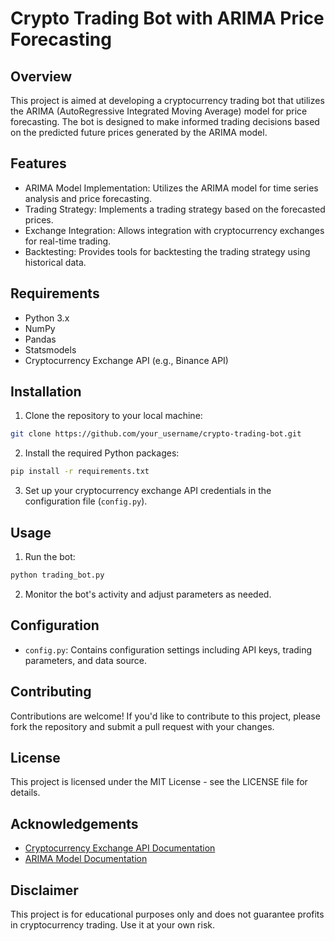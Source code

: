 # Crypto Trading Bot with ARIMA Price Forecasting

## Overview
This project is aimed at developing a cryptocurrency trading bot that utilizes the ARIMA (AutoRegressive Integrated Moving Average) model for price forecasting. The bot is designed to make informed trading decisions based on the predicted future prices generated by the ARIMA model.

## Features
- ARIMA Model Implementation: Utilizes the ARIMA model for time series analysis and price forecasting.
- Trading Strategy: Implements a trading strategy based on the forecasted prices.
- Exchange Integration: Allows integration with cryptocurrency exchanges for real-time trading.
- Backtesting: Provides tools for backtesting the trading strategy using historical data.

## Requirements
- Python 3.x
- NumPy
- Pandas
- Statsmodels
- Cryptocurrency Exchange API (e.g., Binance API)

## Installation
1. Clone the repository to your local machine:

```bash
git clone https://github.com/your_username/crypto-trading-bot.git
```

2. Install the required Python packages:

```bash
pip install -r requirements.txt
```

3. Set up your cryptocurrency exchange API credentials in the configuration file (`config.py`).

## Usage
1. Run the bot:

```bash
python trading_bot.py
```

2. Monitor the bot's activity and adjust parameters as needed.

## Configuration
- `config.py`: Contains configuration settings including API keys, trading parameters, and data source.

## Contributing
Contributions are welcome! If you'd like to contribute to this project, please fork the repository and submit a pull request with your changes.

## License
This project is licensed under the MIT License - see the LICENSE file for details.

## Acknowledgements
- [Cryptocurrency Exchange API Documentation](https://exchange-docs.example.com)
- [ARIMA Model Documentation](https://www.statsmodels.org/stable/generated/statsmodels.tsa.arima.model.ARIMA.html)

## Disclaimer
This project is for educational purposes only and does not guarantee profits in cryptocurrency trading. Use it at your own risk.
